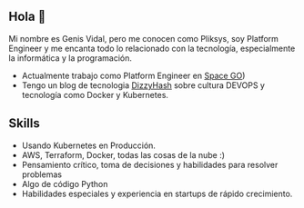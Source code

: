 ## Hola 👋

Mi nombre es Genis Vidal, pero me conocen como Pliksys, soy Platform Engineer y me encanta todo lo relacionado con la tecnología, especialmente la informática y la programación.

* Actualmente trabajo como Platform Engineer en [Space GO](https://spacego.games))
* Tengo un blog de tecnologia [DizzyHash](https://dizyhash.tech) sobre cultura DEVOPS y tecnología como Docker y Kubernetes.


## Skills

* Usando Kubernetes en Producción.
* AWS, Terraform, Docker, todas las cosas de la nube :)
* Pensamiento crítico, toma de decisiones y habilidades para resolver problemas
* Algo de código Python
* Habilidades especiales y experiencia en startups de rápido crecimiento.